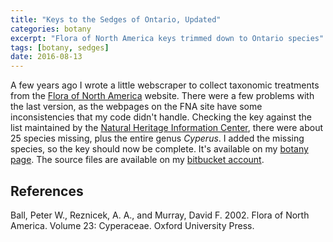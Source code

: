 ```yaml
---
title: "Keys to the Sedges of Ontario, Updated"
categories: botany
excerpt: "Flora of North America keys trimmed down to Ontario species"
tags: [botany, sedges]
date: 2016-08-13
---
```


A few years ago I wrote a little webscraper to collect taxonomic treatments from the [Flora of North America](www.fna.org) website. There were a few problems with the last version, as the webpages on the FNA site have some inconsistencies that my code didn't handle. Checking the key against the list maintained by the [Natural Heritage Information Center](https://www.ontario.ca/page/get-natural-heritage-information), there were about 25 species missing, plus the entire genus _Cyperus_. I added the missing species, so the key should now be complete. It's available on my [botany page](http://plantarum.ca/botany/). The source files are available on my [bitbucket account](https://bitbucket.org/tws/onsedges).

## References

Ball, Peter W., Reznicek, A. A., and Murray, David F. 2002. Flora of North America. Volume 23: Cyperaceae. Oxford University Press. 
